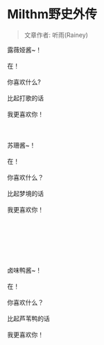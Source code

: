 # Milthm野史外传

> 文章作者: 听雨(Rainey)


露薇娅酱~！<br><br>在！<br><br>你喜欢什么?<br><br>比起打歌的话<br><br>我更喜欢你！<br><br><br><br>苏珊酱~！<br><br>在！<br><br>你喜欢什么？<br><br>比起梦境的话<br><br>我更喜欢你！<br><br><br><br><br><br><br><br>卤味鸭酱~！<br><br>在！<br><br>你喜欢什么？<br><br>比起芦苇鸭的话<br><br>我更喜欢你！